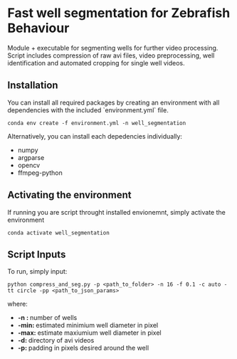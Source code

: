 # Fast well segmentation for Zebrafish Behaviour

Module + executable for segmenting wells for further video processing. Script includes compression of raw avi files, video preprocessing, well identification and automated cropping for single well videos. 

<h2> Installation </h2>
You can install all required packages by creating an environment with all dependencies with the included `environment.yml` file.
<p> </p>

```
conda env create -f environment.yml -n well_segmentation
```

<p> </p>
<p> Alternatively, you can install each depedencies individually: </p>
<ul>
    <li> numpy </li> 
    <li> argparse </li> 
    <li> opencv </li> 
    <li> ffmpeg-python </li>
</ul>
  

<h2> Activating the environment </h2>
If running you are script throught installed envionemnt, simply activate the environment
<p> </p>

```
conda activate well_segmentation
```

<h2> Script Inputs </h2>
To run, simply input:
<p> </p>

```
python compress_and_seg.py -p <path_to_folder> -n 16 -f 0.1 -c auto -tt circle -pp <path_to_json_params> 
```

where:
<ul>
    <li> <strong> -n : </strong> number of wells </li> 
    <li> <strong> -min: </strong> estimated minimium well diameter in pixel </li> 
    <li> <strong> -max: </strong> estimate maxiumium well diameter in pixel </li> 
    <li> <strong> -d: </strong> directory of avi videos </li>
    <li> <strong> -p: </strong> padding in pixels desired around the well </li>
</ul>

